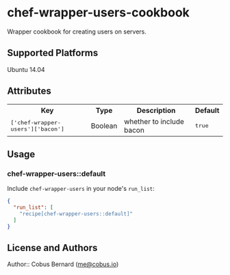 # chef-wrapper-users-cookbook

Wrapper cookbook for creating users on servers.

## Supported Platforms

Ubuntu 14.04

## Attributes

<table>
  <tr>
    <th>Key</th>
    <th>Type</th>
    <th>Description</th>
    <th>Default</th>
  </tr>
  <tr>
    <td><tt>['chef-wrapper-users']['bacon']</tt></td>
    <td>Boolean</td>
    <td>whether to include bacon</td>
    <td><tt>true</tt></td>
  </tr>
</table>

## Usage

### chef-wrapper-users::default

Include `chef-wrapper-users` in your node's `run_list`:

```json
{
  "run_list": [
    "recipe[chef-wrapper-users::default]"
  ]
}
```

## License and Authors

Author:: Cobus Bernard (<me@cobus.io>)
